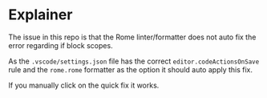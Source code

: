 # Explainer

The issue in this repo is that the Rome linter/formatter does not auto fix the error regarding if block scopes. 

As the `.vscode/settings.json` file has the correct `editor.codeActionsOnSave` rule and the `rome.rome` formatter as the option it should auto apply this fix. 

If you manually click on the quick fix it works. 